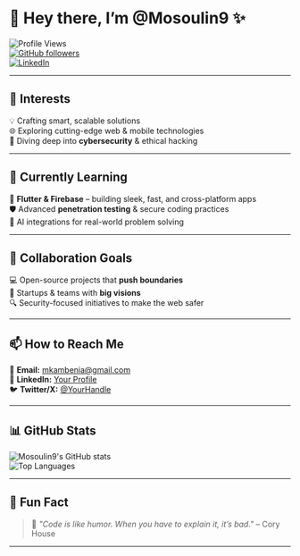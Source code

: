 # 👋 Hey there, I’m **@Mosoulin9** ✨

![Profile Views](https://komarev.com/ghpvc/?username=Mosoulin9&label=Profile%20views&color=0e75b6&style=flat)  
[![GitHub followers](https://img.shields.io/github/followers/Mosoulin9?label=Follow&style=social)](https://github.com/Mosoulin9)  
[![LinkedIn](https://img.shields.io/badge/LinkedIn-Connect-blue?style=flat&logo=linkedin)](https://linkedin.com/in/your-profile)

---

## 👀 Interests  
💡 Crafting smart, scalable solutions  
🌐 Exploring cutting-edge web & mobile technologies  
🔐 Diving deep into **cybersecurity** & ethical hacking  

---

## 🌱 Currently Learning  
📱 **Flutter & Firebase** – building sleek, fast, and cross-platform apps  
🛡️ Advanced **penetration testing** & secure coding practices  
🤖 AI integrations for real-world problem solving  

---

## 💞️ Collaboration Goals  
💻 Open-source projects that **push boundaries**  
🎯 Startups & teams with **big visions**  
🔍 Security-focused initiatives to make the web safer  

---

## 📫 How to Reach Me  
📧 **Email:** [mkambenia@gmail.com](mailto:mkambenia@gmail.com)  
💼 **LinkedIn:** [Your Profile](https://linkedin.com/in/your-profile)  
🐦 **Twitter/X:** [@YourHandle](https://twitter.com/YourHandle)  

---

## 📊 GitHub Stats

![Mosoulin9's GitHub stats](https://github-readme-stats.vercel.app/api?username=Mosoulin9&show_icons=true&theme=tokyonight)  
![Top Languages](https://github-readme-stats.vercel.app/api/top-langs/?username=Mosoulin9&layout=compact&theme=tokyonight)

---

## 🚀 Fun Fact  
> 💬 *"Code is like humor. When you have to explain it, it’s bad."* – Cory House  

---
